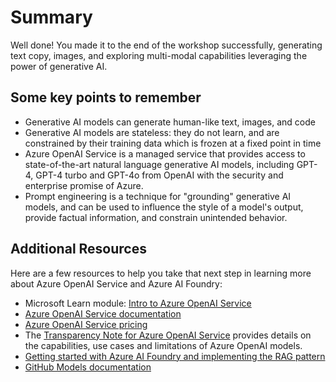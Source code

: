 # Summary 

Well done! You made it to the end of the workshop successfully, generating text copy, images, and exploring multi-modal capabilities leveraging the power of generative AI.

## Some key points to remember
- Generative AI models can generate human-like text, images, and code
- Generative AI models are stateless: they do not learn, and are constrained by their training data which is frozen at a fixed point in time
- Azure OpenAI Service is a managed service that provides access to state-of-the-art natural language generative AI models, including GPT-4, GPT-4 turbo and GPT-4o from OpenAI with the security and enterprise promise of Azure.
- Prompt engineering is a technique for "grounding" generative AI models, and can be used to influence the style of a model's output, provide factual information, and constrain unintended behavior.

## Additional Resources
Here are a few resources to help you take that next step in learning more about Azure OpenAI Service and Azure AI Foundry:

- Microsoft Learn module: [Intro to Azure OpenAI Service](https://learn.microsoft.com/en-us/training/modules/explore-azure-openai/?WT.mc_id=aiml-132569-cacaste)
- [Azure OpenAI Service documentation](https://learn.microsoft.com/en-us/azure/cognitive-services/openai/?WT.mc_id=aiml-132569-cacaste)
- [Azure OpenAI Service pricing](https://azure.microsoft.com/en-us/products/cognitive-services/openai-service/#pricing/?WT.mc_id=aiml-132569-cacaste)
- The [Transparency Note for Azure OpenAI Service](https://learn.microsoft.com/en-us/legal/cognitive-services/openai/transparency-note/?WT.mc_id=aiml-132569-cacaste) provides details on the capabilities, use cases and limitations of Azure OpenAI models.
- [Getting started with Azure AI Foundry and implementing the RAG pattern](https://learn.microsoft.com/training/paths/create-custom-copilots-ai-studio//?WT.mc_id=aiml-132569-cacaste)
- [GitHub Models documentation](https://docs.github.com/en/github-models?WT.mc_id=aiml-132569-bethanycheum)
